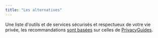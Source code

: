 ```yaml
---
title: "Les alternatives"
---
```


Une liste d'outils et de services sécurisés et respectueux de votre vie privée, les recommandations [sont basées](/about/#sources) sur celles de [PrivacyGuides](https://www.privacyguides.org/fr/).
